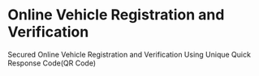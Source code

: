 # Online Vehicle Registration and Verification
 Secured Online Vehicle Registration and Verification Using Unique Quick Response Code(QR Code)
